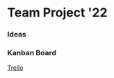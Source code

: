 # Team Project '22

### Ideas

### Kanban Board
[Trello](https://trello.com/invite/b/ybe47q1J/e71c88ad0799eae8101eff295a06b7a2/team-project-kanban)
